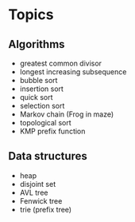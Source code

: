 # Topics

## Algorithms
- greatest common divisor
- longest increasing subsequence
- bubble sort
- insertion sort
- quick sort
- selection sort
- Markov chain (Frog in maze)
- topological sort
- KMP prefix function

## Data structures
- heap
- disjoint set
- AVL tree
- Fenwick tree
- trie (prefix tree)